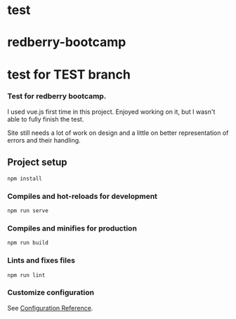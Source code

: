 # test

# redberry-bootcamp

# test for TEST branch

### Test for redberry bootcamp.

I used vue.js first time in this project. Enjoyed working on it, but I wasn't able to fully finish the test.

Site still needs a lot of work on design and a little on better representation of errors and their handling.

## Project setup

```
npm install
```

### Compiles and hot-reloads for development

```
npm run serve
```

### Compiles and minifies for production

```
npm run build
```

### Lints and fixes files

```
npm run lint
```

### Customize configuration

See [Configuration Reference](https://cli.vuejs.org/config/).

